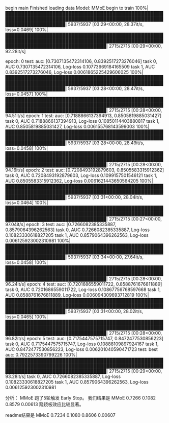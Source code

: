 begin main
Finished loading data
Model: MMoE
begin to train
100%|███████████████████████████████████████████████████████████████████████████████████████████████████████████████████████| 5937/5937 [03:29<00:00, 28.37it/s, loss=0.0469]
100%|████████████████████████████████████████████████████████████████████████████████████████████████████████████████████████████████████| 2715/2715 [00:29<00:00, 92.28it/s]

epoch: 0 test: auc: [0.7307135472314106, 0.8392517273276046]
task 0, AUC 0.7307135472314106, Log-loss 0.10773669184165509
task 1, AUC 0.8392517273276046, Log-loss 0.0061865225429606025
100%|███████████████████████████████████████████████████████████████████████████████████████████████████████████████████████| 5937/5937 [03:28<00:00, 28.47it/s, loss=0.0457]
100%|████████████████████████████████████████████████████████████████████████████████████████████████████████████████████████████████████| 2715/2715 [00:28<00:00, 94.51it/s]
epoch: 1 test: auc: [0.7188866137394913, 0.8505819885031427]
task 0, AUC 0.7188866137394913, Log-loss 0.10850114403880817
task 1, AUC 0.8505819885031427, Log-loss 0.006155768143599003
100%|███████████████████████████████████████████████████████████████████████████████████████████████████████████████████████| 5937/5937 [03:28<00:00, 28.49it/s, loss=0.0458]
100%|████████████████████████████████████████████████████████████████████████████████████████████████████████████████████████████████████| 2715/2715 [00:28<00:00, 94.16it/s]
epoch: 2 test: auc: [0.7208493192879603, 0.8505583315912362]
task 0, AUC 0.7208493192879603, Log-loss 0.1099157501546121
task 1, AUC 0.8505583315912362, Log-loss 0.0061621443650564205
100%|███████████████████████████████████████████████████████████████████████████████████████████████████████████████████████| 5937/5937 [03:31<00:00, 28.04it/s, loss=0.0464]
100%|████████████████████████████████████████████████████████████████████████████████████████████████████████████████████████████████████| 2715/2715 [00:27<00:00, 97.04it/s]
epoch: 3 test: auc: [0.7266082385335887, 0.8579064396262563]
task 0, AUC 0.7266082385335887, Log-loss 0.10823330618827205
task 1, AUC 0.8579064396262563, Log-loss 0.006125923002310981
100%|███████████████████████████████████████████████████████████████████████████████████████████████████████████████████████| 5937/5937 [03:34<00:00, 27.64it/s, loss=0.0458]
100%|████████████████████████████████████████████████████████████████████████████████████████████████████████████████████████████████████| 2715/2715 [00:28<00:00, 96.24it/s]
epoch: 4 test: auc: [0.7201686559011722, 0.8588761676811889]
task 0, AUC 0.7201686559011722, Log-loss 0.10867756768597668
task 1, AUC 0.8588761676811889, Log-loss 0.006094309693712819
100%|███████████████████████████████████████████████████████████████████████████████████████████████████████████████████████| 5937/5937 [03:31<00:00, 28.02it/s, loss=0.0465]
100%|████████████████████████████████████████████████████████████████████████████████████████████████████████████████████████████████████| 2715/2715 [00:28<00:00, 96.82it/s]
epoch: 5 test: auc: [0.7175447575715747, 0.8472477530856223]
task 0, AUC 0.7175447575715747, Log-loss 0.10888109897924167
task 1, AUC 0.8472477530856223, Log-loss 0.006201040590471723
test: best auc: 0.7922573390799226
100%|████████████████████████████████████████████████████████████████████████████████████████████████████████████████████████████████████| 2715/2715 [00:29<00:00, 93.28it/s]
task 0, AUC 0.7266082385335887, Log-loss 0.10823330618827205
task 1, AUC 0.8579064396262563, Log-loss 0.006125923002310981


分析：
MMoE 跑了5轮触发 Early Stop。
我们结果是
MMoE	0.7266	0.1082	0.8579	0.00613
跷跷板效应比较显著。

readme结果是
MMoE	0.7234	0.1080	0.8606	0.00607